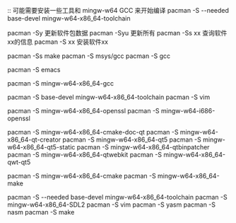

:: 可能需要安装一些工具和 mingw-w64 GCC 来开始编译
pacman -S --needed base-devel mingw-w64-x86_64-toolchain


pacman -Sy 更新软件包数据
pacman -Syu 更新所有
pacman -Ss xx 查询软件xx的信息
pacman -S xx 安装软件xx

pacman -Ss make
pacman -S msys/gcc
pacman -S gcc

pacman -S emacs

pacman -S mingw-w64-x86_64-gcc

pacman -S base-devel mingw-w64-x86_64-toolchain
pacman -S vim

pacman -S mingw-w64-x86_64-openssl
pacman -S mingw-w64-i686-openssl

pacman -S mingw-w64-x86_64-cmake-doc-qt
pacman -S mingw-w64-x86_64-qt-creator
pacman -S mingw-w64-x86_64-qt5
pacman -S mingw-w64-x86_64-qt5-static
pacman -S mingw-w64-x86_64-qtbinpatcher
pacman -S mingw-w64-x86_64-qtwebkit
pacman -S mingw-w64-x86_64-qwt-qt5

pacman -S mingw-w64-x86_64-cmake
pacman -S mingw-w64-x86_64-make

pacman -S --needed base-devel mingw-w64-x86_64-toolchain
pacman -S mingw-w64-x86_64-SDL2
pacman -S vim
pacman -S yasm
pacman -S nasm
pacman -S make
